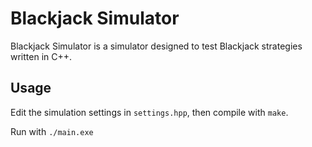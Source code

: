 # Blackjack Simulator

Blackjack Simulator is a simulator designed to test Blackjack strategies written in C++.

## Usage

Edit the simulation settings in `settings.hpp`, then compile with `make`.

Run with `./main.exe`
